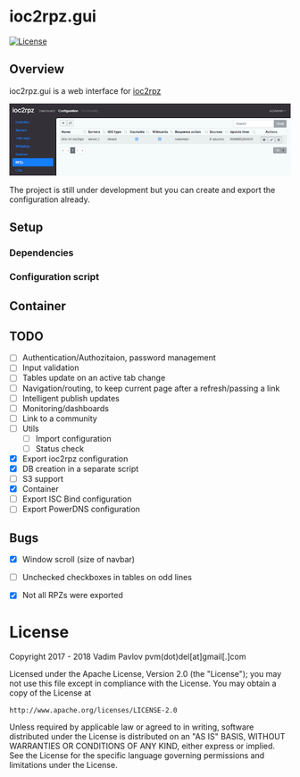 # ioc2rpz.gui
[![License](https://img.shields.io/badge/License-Apache%202.0-blue.svg)](https://opensource.org/licenses/Apache-2.0)  

## Overview
ioc2rpz.gui is a web interface for [ioc2rpz](https://github.com/Homas/ioc2rpz)

<p align="center"><img src="https://github.com/Homas/ioc2rpz.gui/blob/master/ioc2rpz.gui.png"></p>

The project is still under development but you can create and export the configuration already.

## Setup
### Dependencies
### Configuration script

## Container


## TODO
- [ ] Authentication/Authozitaion, password management
- [ ] Input validation
- [ ] Tables update on an active tab change
- [ ] Navigation/routing, to keep current page after a refresh/passing a link
- [ ] Intelligent publish updates
- [ ] Monitoring/dashboards
- [ ] Link to a community
- [ ] Utils
    - [ ] Import configuration
    - [ ] Status check
- [x] Export ioc2rpz configuration
- [x] DB creation in a separate script
- [ ] S3 support
- [x] Container
- [ ] Export ISC Bind configuration
- [ ] Export PowerDNS configuration

## Bugs
- [x] Window scroll (size of navbar)
- [ ] Unchecked checkboxes in tables on odd lines
- [x] Not all RPZs were exported


# License
Copyright 2017 - 2018 Vadim Pavlov pvm(dot)del[at]gmail[.]com

Licensed under the Apache License, Version 2.0 (the "License"); you may not use this file except in compliance with the License.
You may obtain a copy of the License at  
  
    http://www.apache.org/licenses/LICENSE-2.0  
  
Unless required by applicable law or agreed to in writing, software distributed under the License is distributed on an "AS IS" BASIS, WITHOUT WARRANTIES OR CONDITIONS OF ANY KIND, either express or implied. See the License for the specific language governing permissions and limitations under the License.
